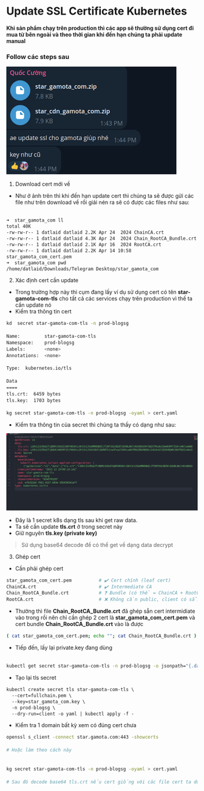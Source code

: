 # Update SSL Certificate Kubernetes

**Khi sản phẩm chạy trên production thì các app sẽ thường sử dụng cert đi mua từ bên ngoài và theo thời gian khi đến hạn chúng ta phải update manual**

### Follow các steps sau

![alt text](image-2.png)
1. Download cert mới về

- Như ở ảnh trên thì khi đến hạn update cert thì chúng ta sẽ được gửi các file như trên download về rồi giải nén ra sẽ có được các files như sau:

```Shell 

➜  star_gamota_com ll
total 40K
-rw-rw-r-- 1 datlaid datlaid 2.2K Apr 24  2024 ChainCA.crt
-rw-rw-r-- 1 datlaid datlaid 4.3K Apr 24  2024 Chain_RootCA_Bundle.crt
-rw-rw-r-- 1 datlaid datlaid 2.1K Apr 16  2024 RootCA.crt
-rw-rw-r-- 1 datlaid datlaid 2.2K Apr 14 10:58 star_gamota_com_cert.pem
➜  star_gamota_com pwd
/home/datlaid/Downloads/Telegram Desktop/star_gamota_com

```

2. Xác định cert cần update
- Trong trường hợp này thì cụm đang lấy ví dụ sử dụng cert có tên **star-gamota-com-tls** cho tất cả các services chạy trên production vì thế ta cần update nó
- Kiểm tra thông tin cert 


```bash
kd  secret star-gamota-com-tls -n prod-blogsg     

Name:         star-gamota-com-tls
Namespace:    prod-blogsg
Labels:       <none>
Annotations:  <none>

Type:  kubernetes.io/tls

Data
====
tls.crt:  6459 bytes
tls.key:  1703 bytes

kg secret star-gamota-com-tls -n prod-blogsg -oyaml > cert.yaml 
```
- Kiểm tra thông tin của secret thì chúng ta thấy có dạng như sau:

![alt text](image-4.png)

- Đây là 1 secret k8s dạng tls sau khi get raw data.
- Ta sẽ cần update **tls.crt** ở trong secret này
- Giữ nguyên **tls.key (private key)** 

> Sử dụng base64 decode để có thể get về dạng data decrypt 

3. Ghép cert 
- Cần phải ghép cert 

```bash
star_gamota_com_cert.pem          # ✔️ Cert chính (leaf cert)
ChainCA.crt                       # ✔️ Intermediate CA
Chain_RootCA_Bundle.crt           # ❓ Bundle (có thể = ChainCA + RootCA)
RootCA.crt                        # ❌ Không cần public, client có sẵn rồi
```

- Thường thì file **Chain_RootCA_Bundle.crt** đã ghép sẵn cert intermidiate vào trong rồi nên chỉ cần ghép 2 cert là **star_gamota_com_cert.pem** và cert bundle **Chain_RootCA_Bundle.crt** vào là được 


```bash 
( cat star_gamota_com_cert.pem; echo ""; cat Chain_RootCA_Bundle.crt ) > fullchain.pem
```

- Tiếp đến, lấy lại private.key đang dùng

```bash 

kubectl get secret star-gamota-com-tls -n prod-blogsg -o jsonpath="{.data.tls\.key}" | base64 -d > star_gamota_com.key

```

- Tạo lại tls secret

```shell 
kubectl create secret tls star-gamota-com-tls \
  --cert=fullchain.pem \
  --key=star_gamota_com.key \
  -n prod-blogsg \
  --dry-run=client -o yaml | kubectl apply -f -
```

- Kiểm tra 1 domain bất kỳ xem có đúng cert chưa

```bash 
openssl s_client -connect star.gamota.com:443 -showcerts

# Hoặc làm theo cách này


kg secret star-gamota-com-tls -n prod-blogsg -oyaml > cert.yaml 

# Sau đó decode base64 tls.crt nếu cert giống với các file cert ta dùng ban đầu thì ok
```


